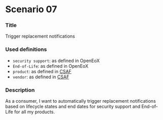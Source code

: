 # Scenario 07

### Title

Trigger replacement notifications

### Used definitions

- `security support`: as defined in OpenEoX
- `End-of-Life`: as defined in OpenEoX
- `product`: as defined in [CSAF](https://docs.oasis-open.org/csaf/csaf/v2.0/os/csaf-v2.0-os.html#12-terminology)
- `vendor`: as defined in [CSAF](https://docs.oasis-open.org/csaf/csaf/v2.0/os/csaf-v2.0-os.html#12-terminology)

### Description

As a consumer, I want to automatically trigger replacement notifications based on lifecycle states and end dates
for security support and End-of-Life for all my products.
